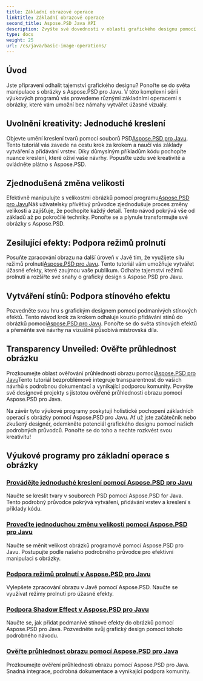 ```yaml
---
title: Základní obrazové operace
linktitle: Základní obrazové operace
second_title: Aspose.PSD Java API
description: Zvyšte své dovednosti v oblasti grafického designu pomocí výukových programů Aspose.PSD for Java. Naučte se kreslení, změnu velikosti, režimy prolnutí a ověřování průhlednosti v podrobném průvodci.
type: docs
weight: 25
url: /cs/java/basic-image-operations/
---
```


## Úvod

Jste připraveni odhalit tajemství grafického designu? Ponořte se do světa manipulace s obrázky s Aspose.PSD pro Javu. V této komplexní sérii výukových programů vás provedeme různými základními operacemi s obrázky, které vám umožní bez námahy vytvářet úžasné vizuály.

## Uvolnění kreativity: Jednoduché kreslení

 Objevte umění kreslení tvarů pomocí souborů PSD[Aspose.PSD pro Javu](./simple-drawing/). Tento tutoriál vás zavede na cestu krok za krokem a naučí vás základy vytváření a přidávání vrstev. Díky důmyslným příkladům kódu pochopíte nuance kreslení, které oživí vaše návrhy. Popusťte uzdu své kreativitě a ovládněte plátno s Aspose.PSD.

## Zjednodušená změna velikosti

 Efektivně manipulujte s velikostmi obrázků pomocí programu[Aspose.PSD pro Javu](./simple-resizing/)Náš uživatelsky přívětivý průvodce zjednodušuje proces změny velikosti a zajišťuje, že pochopíte každý detail. Tento návod pokrývá vše od základů až po pokročilé techniky. Ponořte se a plynule transformujte své obrázky s Aspose.PSD.

## Zesilující efekty: Podpora režimů prolnutí

 Posuňte zpracování obrazu na další úroveň v Javě tím, že využijete sílu režimů prolnutí[Aspose.PSD pro Javu](./support-blend-modes/). Tento tutoriál vám umožňuje vytvářet úžasné efekty, které zaujmou vaše publikum. Odhalte tajemství režimů prolnutí a rozšiřte své snahy o grafický design s Aspose.PSD pro Javu.

## Vytváření stínů: Podpora stínového efektu

 Pozvedněte svou hru s grafickým designem pomocí podmanivých stínových efektů. Tento návod krok za krokem odhaluje kouzlo přidávání stínů do obrázků pomocí[Aspose.PSD pro Javu](./support-shadow-effect/). Ponořte se do světa stínových efektů a přeměňte své návrhy na vizuálně působivá mistrovská díla.

## Transparency Unveiled: Ověřte průhlednost obrázku

 Prozkoumejte oblast ověřování průhlednosti obrazu pomocí[Aspose.PSD pro Javu](./verify-image-transparency/)Tento tutoriál bezproblémově integruje transparentnost do vašich návrhů s podrobnou dokumentací a vynikající podporou komunity. Povyšte své designové projekty s jistotou ověřené průhlednosti obrazu pomocí Aspose.PSD pro Java.

Na závěr tyto výukové programy poskytují holistické pochopení základních operací s obrázky pomocí Aspose.PSD pro Javu. Ať už jste začátečník nebo zkušený designér, odemkněte potenciál grafického designu pomocí našich podrobných průvodců. Ponořte se do toho a nechte rozkvést svou kreativitu!
## Výukové programy pro základní operace s obrázky
### [Provádějte jednoduché kreslení pomocí Aspose.PSD pro Javu](./simple-drawing/)
Naučte se kreslit tvary v souborech PSD pomocí Aspose.PSD for Java. Tento podrobný průvodce pokrývá vytváření, přidávání vrstev a kreslení s příklady kódu.
### [Proveďte jednoduchou změnu velikosti pomocí Aspose.PSD pro Javu](./simple-resizing/)
Naučte se měnit velikost obrázků programově pomocí Aspose.PSD pro Javu. Postupujte podle našeho podrobného průvodce pro efektivní manipulaci s obrázky.
### [Podpora režimů prolnutí v Aspose.PSD pro Javu](./support-blend-modes/)
Vylepšete zpracování obrazu v Javě pomocí Aspose.PSD. Naučte se využívat režimy prolnutí pro úžasné efekty.
### [Podpora Shadow Effect v Aspose.PSD pro Javu](./support-shadow-effect/)
Naučte se, jak přidat podmanivé stínové efekty do obrázků pomocí Aspose.PSD pro Java. Pozvedněte svůj grafický design pomocí tohoto podrobného návodu.
### [Ověřte průhlednost obrazu pomocí Aspose.PSD pro Java](./verify-image-transparency/)
Prozkoumejte ověření průhlednosti obrazu pomocí Aspose.PSD pro Java. Snadná integrace, podrobná dokumentace a vynikající podpora komunity.